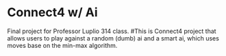 # Connect4 w/ Ai

Final project for Professor Luplio 314 class.
#This is Connect4 project that allows users to play against a random (dumb) ai and a smart ai, which uses moves base on the min-max algorithm.
